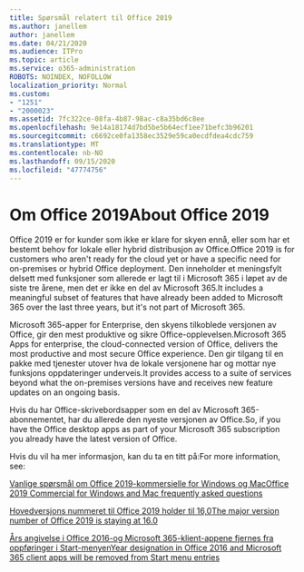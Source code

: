 ```yaml
---
title: Spørsmål relatert til Office 2019
ms.author: janellem
author: janellem
ms.date: 04/21/2020
ms.audience: ITPro
ms.topic: article
ms.service: o365-administration
ROBOTS: NOINDEX, NOFOLLOW
localization_priority: Normal
ms.custom:
- "1251"
- "2000023"
ms.assetid: 7fc322ce-08fa-4b87-98ac-c8a35bd6c8ee
ms.openlocfilehash: 9e14a18174d7bd5be5b64ecf1ee71befc3b96201
ms.sourcegitcommit: c6692ce0fa1358ec3529e59ca0ecdfdea4cdc759
ms.translationtype: MT
ms.contentlocale: nb-NO
ms.lasthandoff: 09/15/2020
ms.locfileid: "47774756"
---
```

# <a name="about-office-2019"></a><span data-ttu-id="ce883-102">Om Office 2019</span><span class="sxs-lookup"><span data-stu-id="ce883-102">About Office 2019</span></span>

<span data-ttu-id="ce883-103">Office 2019 er for kunder som ikke er klare for skyen ennå, eller som har et bestemt behov for lokale eller hybrid distribusjon av Office.</span><span class="sxs-lookup"><span data-stu-id="ce883-103">Office 2019 is for customers who aren't ready for the cloud yet or have a specific need for on-premises or hybrid Office deployment.</span></span> <span data-ttu-id="ce883-104">Den inneholder et meningsfylt delsett med funksjoner som allerede er lagt til i Microsoft 365 i løpet av de siste tre årene, men det er ikke en del av Microsoft 365.</span><span class="sxs-lookup"><span data-stu-id="ce883-104">It includes a meaningful subset of features that have already been added to Microsoft 365 over the last three years, but it's not part of Microsoft 365.</span></span>
  
<span data-ttu-id="ce883-105">Microsoft 365-apper for Enterprise, den skyens tilkoblede versjonen av Office, gir den mest produktive og sikre Office-opplevelsen.</span><span class="sxs-lookup"><span data-stu-id="ce883-105">Microsoft 365 Apps for enterprise, the cloud-connected version of Office, delivers the most productive and most secure Office experience.</span></span> <span data-ttu-id="ce883-106">Den gir tilgang til en pakke med tjenester utover hva de lokale versjonene har og mottar nye funksjons oppdateringer underveis.</span><span class="sxs-lookup"><span data-stu-id="ce883-106">It provides access to a suite of services beyond what the on-premises versions have and receives new feature updates on an ongoing basis.</span></span>
  
<span data-ttu-id="ce883-107">Hvis du har Office-skrivebordsapper som en del av Microsoft 365-abonnementet, har du allerede den nyeste versjonen av Office.</span><span class="sxs-lookup"><span data-stu-id="ce883-107">So, if you have the Office desktop apps as part of your Microsoft 365 subscription you already have the latest version of Office.</span></span>
  
<span data-ttu-id="ce883-108">Hvis du vil ha mer informasjon, kan du ta en titt på:</span><span class="sxs-lookup"><span data-stu-id="ce883-108">For more information, see:</span></span>
  
[<span data-ttu-id="ce883-109">Vanlige spørsmål om Office 2019-kommersielle for Windows og Mac</span><span class="sxs-lookup"><span data-stu-id="ce883-109">Office 2019 Commercial for Windows and Mac frequently asked questions</span></span>](https://support.microsoft.com/help/4133312)
  
[<span data-ttu-id="ce883-110">Hovedversjons nummeret til Office 2019 holder til 16,0</span><span class="sxs-lookup"><span data-stu-id="ce883-110">The major version number of Office 2019 is staying at 16.0</span></span>](https://docs.microsoft.com/deployoffice/office2019/overview)
  
[<span data-ttu-id="ce883-111">Års angivelse i Office 2016-og Microsoft 365-klient-appene fjernes fra oppføringer i Start-menyen</span><span class="sxs-lookup"><span data-stu-id="ce883-111">Year designation in Office 2016 and Microsoft 365 client apps will be removed from Start menu entries</span></span>](https://support.office.com/article/8fe5e052-76d2-49de-af30-2e84ed3da907?wt.mc_id=Alchemy_ClientDIA)
  